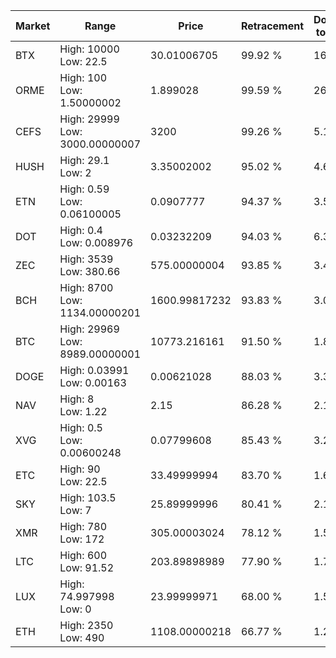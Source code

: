 | Market | Range | Price| Retracement | Doubles to 50% |
| --- | --- | --- | --- | --- |
| BTX | High: 10000<br />Low: 22.5 | 30.01006705 | 99.92 % | 166.99 |
| ORME | High: 100<br />Low: 1.50000002 | 1.899028 | 99.59 % | 26.72 |
| CEFS | High: 29999<br />Low: 3000.00000007 | 3200 | 99.26 % | 5.16 |
| HUSH | High: 29.1<br />Low: 2 | 3.35002002 | 95.02 % | 4.64 |
| ETN | High: 0.59<br />Low: 0.06100005 | 0.0907777 | 94.37 % | 3.59 |
| DOT | High: 0.4<br />Low: 0.008976 | 0.03232209 | 94.03 % | 6.33 |
| ZEC | High: 3539<br />Low: 380.66 | 575.00000004 | 93.85 % | 3.41 |
| BCH | High: 8700<br />Low: 1134.00000201 | 1600.99817232 | 93.83 % | 3.07 |
| BTC | High: 29969<br />Low: 8989.00000001 | 10773.216161 | 91.50 % | 1.81 |
| DOGE | High: 0.03991<br />Low: 0.00163 | 0.00621028 | 88.03 % | 3.34 |
| NAV | High: 8<br />Low: 1.22 | 2.15 | 86.28 % | 2.14 |
| XVG | High: 0.5<br />Low: 0.00600248 | 0.07799608 | 85.43 % | 3.24 |
| ETC | High: 90<br />Low: 22.5 | 33.49999994 | 83.70 % | 1.68 |
| SKY | High: 103.5<br />Low: 7 | 25.89999996 | 80.41 % | 2.13 |
| XMR | High: 780<br />Low: 172 | 305.00003024 | 78.12 % | 1.56 |
| LTC | High: 600<br />Low: 91.52 | 203.89898989 | 77.90 % | 1.70 |
| LUX | High: 74.997998<br />Low: 0 | 23.99999971 | 68.00 % | 1.56 |
| ETH | High: 2350<br />Low: 490 | 1108.00000218 | 66.77 % | 1.28 |
